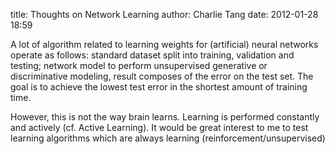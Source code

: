 title: Thoughts on Network Learning
author: Charlie Tang
date: 2012-01-28 18:59

A lot of algorithm related to learning weights for (artificial) neural networks operate as follows: standard dataset split into training, validation and testing; network model to perform unsupervised  generative or discriminative modeling, result composes of the error on the test set.
The goal is to achieve the lowest test error in the shortest amount of training time.

However, this is not the way brain learns. Learning is performed constantly and actively (cf. Active Learning). It would be great interest to me to test learning algorithms which are always learning (reinforcement/unsupervised)
